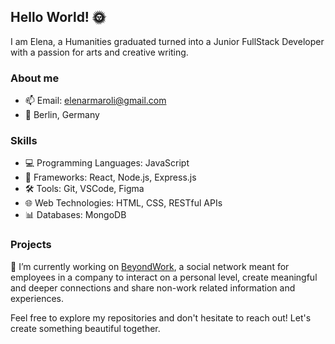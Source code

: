 ## Hello World! 🌞

I am Elena, a Humanities graduated turned into a Junior FullStack Developer with a passion for arts and creative writing.

### About me
- 📫 Email: elenarmaroli@gmail.com
- 📍 Berlin, Germany

### Skills
- 💻 Programming Languages: JavaScript
- 🚀 Frameworks: React, Node.js, Express.js
- 🛠 Tools: Git, VSCode, Figma
- 🌐 Web Technologies: HTML, CSS, RESTful APIs
- 📊 Databases: MongoDB

### Projects
🔭 I’m currently working on [BeyondWork](https://github.com/Marwahaldujaili/beyondwork), a social network meant for employees in a company to interact on a personal level, create meaningful and deeper connections and share non-work related information and experiences.

Feel free to explore my repositories and don't hesitate to reach out! Let's create something beautiful together.


